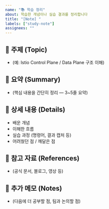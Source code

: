 ```yaml
---
name: "📚 학습 정리"
about: 학습한 개념이나 실습 결과를 정리합니다
title: "[Note] "
labels: ["study-note"]
assignees: ""
---
```


## 📝 주제 (Topic)

- (예: Istio Control Plane / Data Plane 구조 이해)

## 📌 요약 (Summary)

- (핵심 내용을 간단히 정리 — 3~5줄 요약)

## 📖 상세 내용 (Details)

- 배운 개념
- 이해한 흐름
- 실습 과정 (명령어, 결과 캡처 등)
- 어려웠던 점 / 깨달은 점

## 🔗 참고 자료 (References)

- (공식 문서, 블로그, 영상 등)

## 📝 추가 메모 (Notes)

- (다음에 더 공부할 점, 팀과 논의할 점)
